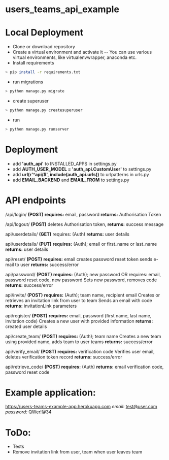 # users_teams_api_example
# Local Deployment
 - Clone or download repository
 - Create a virtual environment and activate it
-- You can use various virtual environments, like virtualenvwrapper, anaconda etc.  
 - Install requirements
```sh
> pip install -r requirements.txt
```
 - run migrations
```sh
> python manage.py migrate
```
 - create superuser
```sh
> python manage.py createsuperuser
```
 - run
```sh
> python manage.py runserver
```
# Deployment
 - add __'auth_api'__ to INSTALLED_APPS in settings.py
 - add __AUTH_USER_MODEL = 'auth_api.CustomUser'__ to settings.py
 - add __url(r'^api/$', include(auth_api.urls))__ to urlpatterns in urls.py
 - add __EMAIL_BACKEND__ and __EMAIL_FROM__ to settings.py
# API endpoints
/api/login/ __(POST)__
__requires:__ email, password
__returns:__ Authorisation Token

/api/logout/ __(POST)__
deletes Authorisation token, 
__returns:__ success message

api/userdetails/ __(GET)__ 
requires: (Auth)
__returns:__ user details

api/userdetails/ __(PUT)__
__requires:__ (Auth); email or first_name or last_name
__returns:__ user details

api/reset/ __(POST)__
__requires:__ email
creates password reset token
sends e-mail to user
__returns:__ success/error

api/password/ __(POST)__
__requires:__ (Auth); new password
OR requires: email, password reset code, new password
Sets new password, removes code
__returns:__ success/error

api/invite/ __(POST)__ 
__requires:__ (Auth); team name, recipient email
Creates or retrieves an invitation link from user to team
Sends an email with code
__returns:__ invitationLink parameters

api/register/ __(POST)__
__requires:__ email, password (first name, last name, invitation code)
Creates a new user with provided information
__returns:__ created user details

api/create_team/ __(POST)__
__requires:__ (Auth); team name
Creates a new team using provided name, adds team to user teams
__returns:__ success/error

api/verify_email/ __(POST)__
__requires:__ verification code
Verifies user email, deletes verification token record
__returns:__ success/error

api/retrieve_code/ __(POST)__
__requires:__ (Auth)
__returns:__ email verification code, password reset code

# Example application:
https://users-teams-example-app.herokuapp.com
_email:_ test@user.com
_password:_ QWer!@34

# ToDo:
- Tests
- Remove invitation link from user, team when user leaves team
